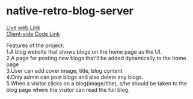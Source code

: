 # native-retro-blog-server
<a href="https://native-retro-blog.web.app" alt="">Live web Link</a>
<br>
<a href="https://github.com/mohammadkamrulhasan/kamruls-blog" alt="">Client-side Code Link</a>


Features of the project:<br>
1.A blog website that shows blogs on the home page as the UI.<br>
2.A page for posting new blogs that’ll be added dynamically to the home page<br>
3.User can add cover image, title, blog content<br>
4.Only admin can post blogs and also delete any blogs.<br>
5.When a visitor clicks on a blog(image/title), s/he should be taken to the <br>
blog page where the visitor can read the full blog.